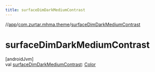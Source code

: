 ```yaml
---
title: surfaceDimDarkMediumContrast
---
```

//[app](../../index.html)/[com.zurtar.mhma.theme](index.html)/[surfaceDimDarkMediumContrast](surface-dim-dark-medium-contrast.html)



# surfaceDimDarkMediumContrast



[androidJvm]\
val [surfaceDimDarkMediumContrast](surface-dim-dark-medium-contrast.html): [Color](https://developer.android.com/reference/kotlin/androidx/compose/ui/graphics/Color.html)



